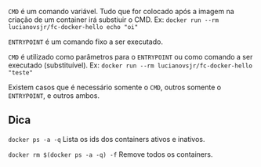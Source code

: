 `CMD` é um comando variável.
Tudo que for colocado após a imagem na criação de um container irá substiuir o CMD.
Ex: `docker run --rm lucianovsjr/fc-docker-hello echo "oi"`

`ENTRYPOINT` é um comando fixo a ser executado.

`CMD` é utilizado como parâmetros para o `ENTRYPOINT` ou como comando a ser executado (substituível).
Ex: `docker run --rm lucianovsjr/fc-docker-hello "teste"`

Existem casos que é necessário somente o `CMD`, outros somente o `ENTRYPOINT`, e outros ambos.

## Dica

`docker ps -a -q`
Lista os ids dos containers ativos e inativos.

`docker rm $(docker ps -a -q) -f`
Remove todos os containers.
